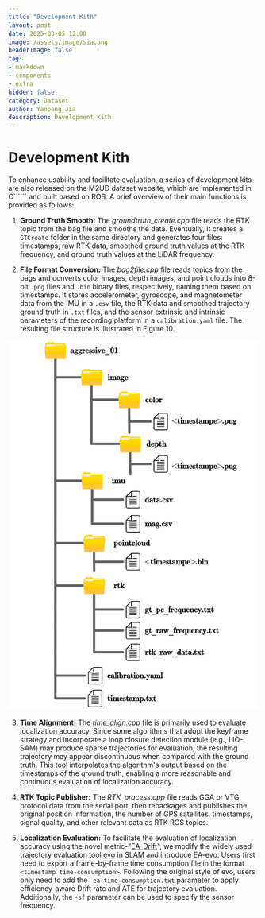 ```yaml
---
title: "Development Kith"
layout: post
date: 2025-03-05 12:00
image: /assets/image/sia.png
headerImage: false
tag:
- markdown
- components
- extra
hidden: false
category: Dataset
author: Yanpeng Jia
description: Development Kith
---
```


# Development Kith

To enhance usability and facilitate evaluation, a series of development kits are also released on the M2UD dataset website, which are implemented in C`````` and built based on ROS. A brief overview of their main functions is provided as follows:

1. **Ground Truth Smooth:** The *groundtruth_create.cpp* file reads the RTK topic from the bag file and smooths the data. Eventually, it creates a ```GTCreate``` folder in the same directory and generates four files: timestamps, raw RTK data, smoothed ground truth values at the RTK frequency, and ground truth values at the LiDAR frequency.

2. **File Format Conversion:** The *bag2file.cpp* file reads topics from the bags and converts color images, depth images, and point clouds into 8-bit ```.png``` files and ```.bin``` binary files, respectively, naming them based on timestamps. It stores accelerometer, gyroscope, and magnetometer data from the IMU in a ```.csv``` file, the RTK data and smoothed trajectory ground truth in ```.txt``` files, and the sensor extrinsic and intrinsic parameters of the recording platform in a ```calibration.yaml``` file. The resulting file structure is illustrated in Figure 10.

![figure](../../assets/image/figure10.png)

3. **Time Alignment:** The *time_align.cpp* file is primarily used to evaluate localization accuracy. Since some algorithms that adopt the keyframe strategy and incorporate a loop closure detection module (e.g., LIO-SAM) may produce sparse trajectories for evaluation, the resulting trajectory may appear discontinuous when compared with the ground truth. This tool interpolates the algorithm's output based on the timestamps of the ground truth, enabling a more reasonable and continuous evaluation of localization accuracy.

4. **RTK Topic Publisher:** The *RTK_process.cpp* file reads GGA or VTG protocol data from the serial port, then repackages and publishes the original position information, the number of GPS satellites, timestamps, signal quality, and other relevant data as RTK ROS topics.

5. **Localization Evaluation:** To facilitate the evaluation of localization accuracy using the novel metric-"[EA-Drift](https://yaepiii.github.io/M2UD//ea-drift/)", we modify the widely used trajectory evaluation tool [evo](https://github.com/MichaelGrupp/evo) in SLAM and introduce EA-evo. Users first need to export a frame-by-frame time consumption file in the format ```<timestamp time-consumption>```. Following the original style of evo, users only need to add the ```-ea time_consumption.txt``` parameter to apply efficiency-aware Drift rate and ATE for trajectory evaluation. Additionally, the ```-sf``` parameter can be used to specify the sensor frequency.
